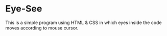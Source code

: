 # Eye-See
This is a simple program using HTML &amp; CSS in which eyes inside the code moves according to mouse cursor.
